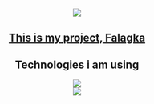 <h1 align="center">
    <img src="https://readme-typing-svg.herokuapp.com/?font=Righteous&size=35&center=true&vCenter=true&width=500&height=70&duration=5000&lines=Hello+Friend!;" />
</h1>
<h2 align="center">
   <a href="https://github.com/Falagka">This is my project, Falagka</a>
</h2>

<h2 align="center">Technologies i am using</h2>
<div align="center">
    <img src="https://skillicons.dev/icons?i=nextjs,react,graphql,nodejs,javascript,typescript,html,css,tailwind,git" /><br>
    <img src="https://skillicons.dev/icons?i=python,r,flask,tensorflow,scikitlearn,mysql,mongodb,redis,docker" /><br>
</div>
<br>



